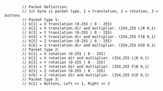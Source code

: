             // Packet Definition:
            // 1st byte is packet type, 1 = translation, 2 = rotation, 3 = buttons
            // Packet type 1:
            // b[1] = X translation (0-255 | 0 - 255)
            // b[2] = X translation dir and multiplier. (254,255 L|R 0,1)
            // b[3] = Y translation (0-255 | 0 - 255)
            // b[4] = Y translation dir and multiplier. (254,255 F|B 0,1)
            // b[5] = Z translation (0-255 | 0 - 255)
            // b[6] = Z translation dir and multiplier. (254,255 U|D 0,1)
            // Packet type 2:
            // b[1] = X rotation (0-255 | 0 - 255)
            // b[2] = X rotation dir and multiplier. (254,255 L|R 0,1)
            // b[3] = Y rotation (0-255 | 0 - 255)
            // b[4] = Y rotation dir and multiplier. (254,255 F|B 0,1)
            // b[5] = Z rotation (0-255 | 0 - 255)
            // b[6] = Z rotation dir and multiplier. (254,255 U|D 0,1)
            // Packet type 3:
            // b[1] = Buttons, Left >> 1, Right >> 2
